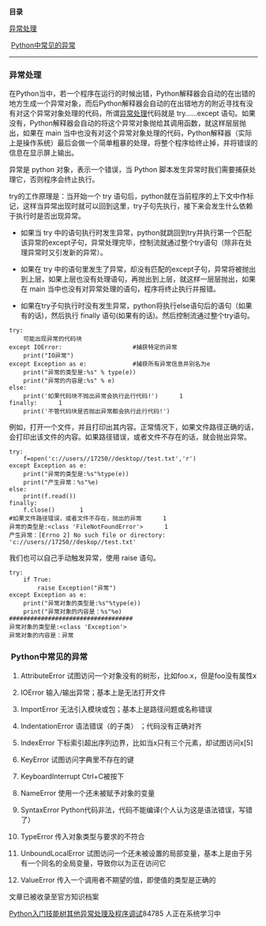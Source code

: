 **目录**

[异常处理](#t0)

 [Python中常见的异常](#t1)

* * *

### 异常处理

在Python当中，若一个程序在运行的时候出错，Python解释器会自动的在出错的地方生成一个异常对象，而后Python解释器会自动的在出错地方的附近寻找有没有对这个异常对象处理的代码，所谓[异常处理](https://so.csdn.net/so/search?q=%E5%BC%82%E5%B8%B8%E5%A4%84%E7%90%86&spm=1001.2101.3001.7020)代码就是 try……except 语句。如果没有，Python解释器会自动的将这个异常对象抛给其调用函数，就这样层层抛出，如果在 main 当中也没有对这个异常对象处理的代码，Python解释器（实际上是操作系统）最后会做一个简单粗暴的处理，将整个程序给终止掉，并将错误的信息在显示屏上输出。

异常是 python 对象，表示一个错误，当 Python 脚本发生异常时我们需要捕获处理它，否则程序会终止执行。

try的工作原理是：当开始一个 try 语句后，python就在当前程序的上下文中作标记，这样当异常出现时就可以回到这里，try子句先执行，接下来会发生什么依赖于执行时是否出现异常。

*   如果当 try 中的语句执行时发生异常，python就跳回到try并执行第一个匹配该异常的except子句，异常处理完毕，控制流就通过整个try语句（除非在处理异常时又引发新的异常）。
*   如果在 try 中的语句里发生了异常，却没有匹配的except子句，异常将被抛出到上层，如果上层也没有处理语句，再抛出到上层，就这样一层层抛出，如果在 main 当中也没有对异常处理的语句，程序将终止执行并报错。
*   如果在try子句执行时没有发生异常，python将执行else语句后的语句（如果有的话)，然后执行 finally 语句(如果有的话)。然后控制流通过整个try语句。

```
try:      
    可能出现异常的代码块      
except IOError:                    #捕获特定的异常      
    print("IO异常")      
except Exception as e:             #捕获所有异常信息并别名为e      
    print("异常的类型是:%s" % type(e))      
    print("异常的内容是:%s" % e)      
else:      
    print('如果代码块不抛出异常会执行此行代码!')      1
finally:      1
    print('不管代码块是否抛出异常都会执行此行代码!')
```


例如，打开一个文件，并且打印出其内容。正常情况下，如果文件路径正确的话，会打印出该文件的内容。如果路径错误，或者文件不存在的话，就会抛出异常。

```
try:      
    f=open('c://users//17250//desktop//test.txt','r')      
except Exception as e:      
    print("异常的类型是:%s"%type(e))      
    print("产生异常：%s"%e)      
else:      
    print(f.read())      
finally:      
    f.close()       1
#如果文件路径错误，或者文件不存在，抛出的异常      1
异常的类型是:<class 'FileNotFoundError'>      1
产生异常：[Errno 2] No such file or directory: 'c://users//17250//deskop//test.txt'
```


我们也可以自己手动触发异常，使用 raise 语句。

```
try:      
    if True:      
        raise Exception("异常")      
except Exception as e:      
    print("异常对象的类型是:%s"%type(e))      
    print("异常对象的内容是：%s"%e)      
###################################      
异常对象的类型是:<class 'Exception'>      
异常对象的内容是：异常
```


###  Python中常见的异常

1.  AttributeError 试图访问一个对象没有的树形，比如foo.x，但是foo没有属性x
2.  IOError 输入/输出异常；基本上是无法打开文件
3.  ImportError 无法引入模块或包；基本上是路径问题或名称错误
4.  IndentationError 语法错误（的子类） ；代码没有正确对齐
5.  IndexError 下标索引超出序列边界，比如当x只有三个元素，却试图访问x\[5\]
6.  KeyError 试图访问字典里不存在的键
7.  KeyboardInterrupt Ctrl+C被按下
8.  NameError 使用一个还未被赋予对象的变量
9.  SyntaxError Python代码非法，代码不能编译(个人认为这是语法错误，写错了）
10.  TypeError 传入对象类型与要求的不符合
11.  UnboundLocalError 试图访问一个还未被设置的局部变量，基本上是由于另有一个同名的全局变量，导致你以为正在访问它
12.  ValueError 传入一个调用者不期望的值，即使值的类型是正确的

文章已被收录至官方知识档案

[Python入门技能树](https://edu.csdn.net/skill/python/python-3-194)[其他](https://edu.csdn.net/skill/python/python-3-194)[异常处理及程序调试](https://edu.csdn.net/skill/python/python-3-194)84785 人正在系统学习中